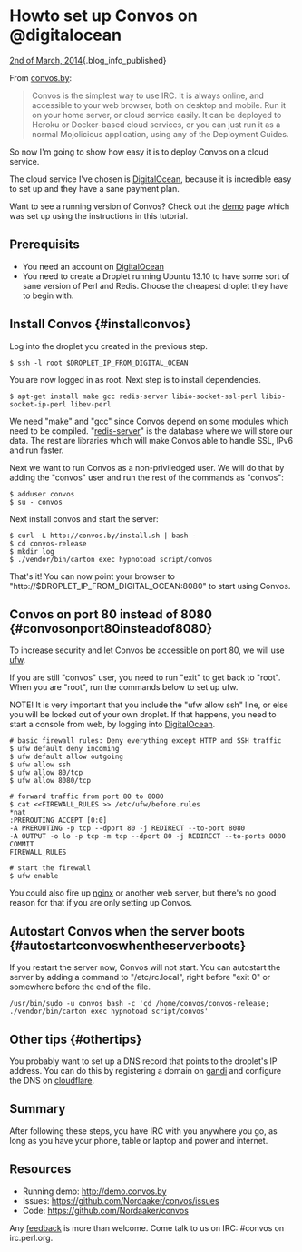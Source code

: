 # Howto set up Convos on \@digitalocean

[2nd of March,
2014](/blog/2014-03-02/convos-on-digitalocean.html){.blog_info_published}

From [convos.by](http://convos.by):

> Convos is the simplest way to use IRC. It is always online, and
> accessible to your web browser, both on desktop and mobile. Run it on
> your home server, or cloud service easily. It can be deployed to
> Heroku or Docker-based cloud services, or you can just run it as a
> normal Mojolicious application, using any of the Deployment Guides.

So now I'm going to show how easy it is to deploy Convos on a cloud
service.

The cloud service I've chosen is
[DigitalOcean](https://www.digitalocean.com), because it is incredible
easy to set up and they have a sane payment plan.

Want to see a running version of Convos? Check out the
[demo](http://demo.convos.by) page which was set up using the
instructions in this tutorial.

## Prerequisits

-   You need an account on [DigitalOcean](https://www.digitalocean.com)
-   You need to create a Droplet running Ubuntu 13.10 to have some sort
    of sane version of Perl and Redis. Choose the cheapest droplet they
    have to begin with.

## Install Convos {#installconvos}

Log into the droplet you created in the previous step.

    $ ssh -l root $DROPLET_IP_FROM_DIGITAL_OCEAN

You are now logged in as root. Next step is to install dependencies.

    $ apt-get install make gcc redis-server libio-socket-ssl-perl libio-socket-ip-perl libev-perl

We need "make" and "gcc" since Convos depend on some modules which need
to be compiled. "[redis-server](http://redis.io/)" is the database where
we will store our data. The rest are libraries which will make Convos
able to handle SSL, IPv6 and run faster.

Next we want to run Convos as a non-priviledged user. We will do that by
adding the "convos" user and run the rest of the commands as "convos":

    $ adduser convos
    $ su - convos

Next install convos and start the server:

    $ curl -L http://convos.by/install.sh | bash -
    $ cd convos-release
    $ mkdir log
    $ ./vendor/bin/carton exec hypnotoad script/convos

That's it! You can now point your browser to
"http://\$DROPLET_IP_FROM_DIGITAL_OCEAN:8080" to start using Convos.

## Convos on port 80 instead of 8080 {#convosonport80insteadof8080}

To increase security and let Convos be accessible on port 80, we will
use [ufw](https://help.ubuntu.com/community/UFW).

If you are still "convos" user, you need to run "exit" to get back to
"root". When you are "root", run the commands below to set up ufw.

NOTE! It is very important that you include the "ufw allow ssh" line, or
else you will be locked out of your own droplet. If that happens, you
need to start a console from web, by logging into
[DigitalOcean](https://cloud.digitalocean.com/).

    # basic firewall rules: Deny everything except HTTP and SSH traffic
    $ ufw default deny incoming
    $ ufw default allow outgoing
    $ ufw allow ssh
    $ ufw allow 80/tcp
    $ ufw allow 8080/tcp

    # forward traffic from port 80 to 8080
    $ cat <<FIREWALL_RULES >> /etc/ufw/before.rules
    *nat
    :PREROUTING ACCEPT [0:0]
    -A PREROUTING -p tcp --dport 80 -j REDIRECT --to-port 8080
    -A OUTPUT -o lo -p tcp -m tcp --dport 80 -j REDIRECT --to-ports 8080
    COMMIT
    FIREWALL_RULES

    # start the firewall
    $ ufw enable

You could also fire up [nginx](https://www.nginx.com/) or another web
server, but there's no good reason for that if you are only setting up
Convos.

## Autostart Convos when the server boots {#autostartconvoswhentheserverboots}

If you restart the server now, Convos will not start. You can autostart
the server by adding a command to "/etc/rc.local", right before "exit 0"
or somewhere before the end of the file.

    /usr/bin/sudo -u convos bash -c 'cd /home/convos/convos-release; ./vendor/bin/carton exec hypnotoad script/convos'

## Other tips {#othertips}

You probably want to set up a DNS record that points to the droplet's IP
address. You can do this by registering a domain on
[gandi](http://gandi.net) and configure the DNS on
[cloudflare](http://cloudflare.com).

## Summary

After following these steps, you have IRC with you anywhere you go, as
long as you have your phone, table or laptop and power and internet.

## Resources

-   Running demo: <http://demo.convos.by>
-   Issues: <https://github.com/Nordaaker/convos/issues>
-   Code: <https://github.com/Nordaaker/convos>

Any [feedback](https://github.com/Nordaaker/convos/issues) is more than
welcome. Come talk to us on IRC: #convos on irc.perl.org.
